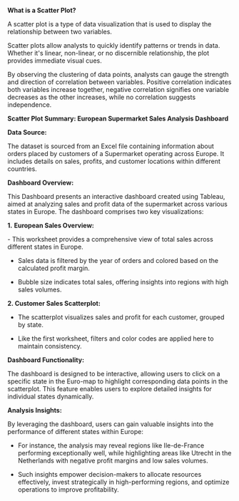 **What is a Scatter Plot?**

A scatter plot is a type of data visualization that is used to display
the relationship between two variables.

Scatter plots allow analysts to quickly identify patterns or trends in
data. Whether it\'s linear, non-linear, or no discernible relationship,
the plot provides immediate visual cues.

By observing the clustering of data points, analysts can gauge the
strength and direction of correlation between variables. Positive
correlation indicates both variables increase together, negative
correlation signifies one variable decreases as the other increases,
while no correlation suggests independence.

**Scatter Plot Summary: European Supermarket Sales Analysis Dashboard**

**Data Source:**

The dataset is sourced from an Excel file containing information about
orders placed by customers of a Supermarket operating across Europe. It
includes details on sales, profits, and customer locations within
different countries.

**Dashboard Overview:**

This Dashboard presents an interactive dashboard created using Tableau,
aimed at analyzing sales and profit data of the supermarket across
various states in Europe. The dashboard comprises two key
visualizations:

**1.** **European Sales Overview:**

\- This worksheet provides a comprehensive view of total sales across
different states in Europe.

-   Sales data is filtered by the year of orders and colored based on
    the calculated profit margin.

-   Bubble size indicates total sales, offering insights into regions
    with high sales volumes.

**2. Customer Sales Scatterplot:**

-   The scatterplot visualizes sales and profit for each customer,
    grouped by state.

-   Like the first worksheet, filters and color codes are applied here
    to maintain consistency.

**Dashboard Functionality:**

The dashboard is designed to be interactive, allowing users to click on
a specific state in the Euro-map to highlight corresponding data points
in the scatterplot. This feature enables users to explore detailed
insights for individual states dynamically.

**Analysis Insights:**

By leveraging the dashboard, users can gain valuable insights into the
performance of different states within Europe:

-   For instance, the analysis may reveal regions like Ile-de-France
    performing exceptionally well, while highlighting areas like Utrecht
    in the Netherlands with negative profit margins and low sales
    volumes.

-   Such insights empower decision-makers to allocate resources
    effectively, invest strategically in high-performing regions, and
    optimize operations to improve profitability.
